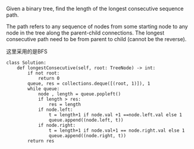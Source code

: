 Given a binary tree, find the length of the longest consecutive sequence path.

The path refers to any sequence of nodes from some starting node to any node in the tree along the parent-child connections.
The longest consecutive path need to be from parent to child (cannot be the reverse).

这里采用的是BFS
```
class Solution:
    def longestConsecutive(self, root: TreeNode) -> int:
        if not root:
            return 0
        queue, res = collections.deque([(root, 1)]), 1
        while queue:
            node , length = queue.popleft()
            if length > res:
                res = length
            if node.left:
                t = length+1 if node.val +1 ==node.left.val else 1
                queue.append((node.left, t))
            if node.right:
                t = length+1 if node.val+1 == node.right.val else 1
                queue.append((node.right, t))
        return res
```
